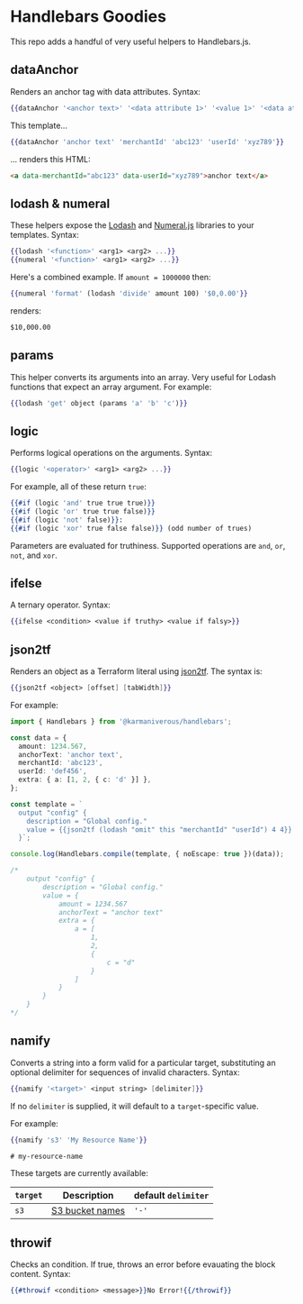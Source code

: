 # Handlebars Goodies

This repo adds a handful of very useful helpers to Handlebars.js.

## dataAnchor

Renders an anchor tag with data attributes. Syntax:

```handlebars
{{dataAnchor '<anchor text>' '<data attribute 1>' '<value 1>' '<data attribute 2>' '<value 2>' ...}}
```

This template...

```handlebars
{{dataAnchor 'anchor text' 'merchantId' 'abc123' 'userId' 'xyz789'}}
```

... renders this HTML:

```html
<a data-merchantId="abc123" data-userId="xyz789">anchor text</a>
```

## lodash & numeral

These helpers expose the [Lodash](https://lodash.com/) and [Numeral.js](http://numeraljs.com/) libraries to your templates. Syntax:

```handlebars
{{lodash '<function>' <arg1> <arg2> ...}}
{{numeral '<function>' <arg1> <arg2> ...}}
```

Here's a combined example. If `amount = 1000000` then:

```handlebars
{{numeral 'format' (lodash 'divide' amount 100) '$0,0.00'}}
```

renders:

```html
$10,000.00
```

## params

This helper converts its arguments into an array. Very useful for Lodash functions that expect an array argument. For example:

```handlebars
{{lodash 'get' object (params 'a' 'b' 'c')}}
```

## logic

Performs logical operations on the arguments. Syntax:

```handlebars
{{logic '<operator>' <arg1> <arg2> ...}}
```

For example, all of these return `true`:

```handlebars
{{#if (logic 'and' true true true)}}
{{#if (logic 'or' true true false)}}
{{#if (logic 'not' false)}}:
{{#if (logic 'xor' true false false)}} (odd number of trues)
```

Parameters are evaluated for truthiness. Supported operations are `and`, `or`, `not`, and `xor`.

## ifelse

A ternary operator. Syntax:

```handlebars
{{ifelse <condition> <value if truthy> <value if falsy>}}
```

## json2tf

Renders an object as a Terraform literal using [json2tf](https://github.com/karmaniverous/json2tf). The syntax is:

```handlebars
{{json2tf <object> [offset] [tabWidth]}}
```

For example:

```ts
import { Handlebars } from '@karmaniverous/handlebars';

const data = {
  amount: 1234.567,
  anchorText: 'anchor text',
  merchantId: 'abc123',
  userId: 'def456',
  extra: { a: [1, 2, { c: 'd' }] },
};

const template = `
  output "config" { 
    description = "Global config." 
    value = {{json2tf (lodash "omit" this "merchantId" "userId") 4 4}} 
  }`;

console.log(Handlebars.compile(template, { noEscape: true })(data));

/*
    output "config" { 
        description = "Global config." 
        value = {
            amount = 1234.567
            anchorText = "anchor text"
            extra = {
                a = [
                    1,
                    2,
                    {
                        c = "d"
                    }
                ]
            }
        } 
    }
*/
```

## namify

Converts a string into a form valid for a particular target, substituting an optional delimiter for sequences of invalid characters. Syntax:

```handlebars
{{namify '<target>' <input string> [delimiter]}}
```

If no `delimiter` is supplied, it will default to a `target`-specific value.

For example:

```handlebars
{{namify 's3' 'My Resource Name'}}

# my-resource-name
```

These targets are currently available:

| `target` | Description                                                                                     | default `delimiter` |
| -------- | ----------------------------------------------------------------------------------------------- | ------------------- |
| `s3`     | [S3 bucket names](https://docs.aws.amazon.com/AmazonS3/latest/userguide/bucketnamingrules.html) | `'-'`               |

## throwif

Checks an condition. If true, throws an error before evauating the block content. Syntax:

```handlebars
{{#throwif <condition> <message>}}No Error!{{/throwif}}
```
